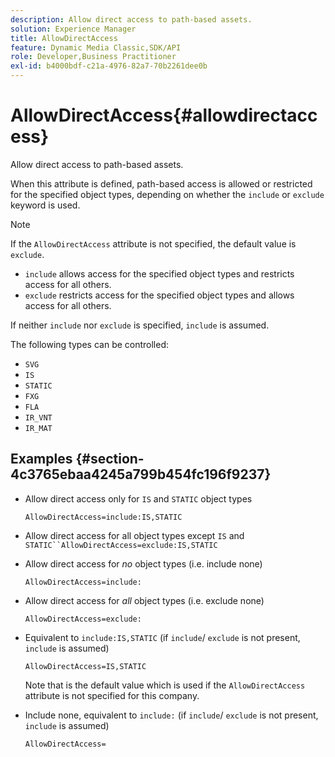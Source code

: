```yaml
---
description: Allow direct access to path-based assets.
solution: Experience Manager
title: AllowDirectAccess
feature: Dynamic Media Classic,SDK/API
role: Developer,Business Practitioner
exl-id: b4000bdf-c21a-4976-82a7-70b2261dee0b
---
```

# AllowDirectAccess{#allowdirectaccess}

Allow direct access to path-based assets.

When this attribute is defined, path-based access is allowed or restricted for the specified object types, depending on whether the `include` or `exclude` keyword is used.

>[!NOTE]
>
>If the `AllowDirectAccess` attribute is not specified, the default value is `exclude`.

* `include` allows access for the specified object types and restricts access for all others. 
* `exclude` restricts access for the specified object types and allows access for all others.

If neither `include` nor `exclude` is specified, `include` is assumed.

The following types can be controlled:

* `SVG` 
* `IS` 
* `STATIC` 
* `FXG` 
* `FLA` 
* `IR_VNT` 
* `IR_MAT`

## Examples {#section-4c3765ebaa4245a799b454fc196f9237}

* Allow direct access only for `IS` and `STATIC` object types

  `AllowDirectAccess=include:IS,STATIC`

* Allow direct access for all object types except `IS` and `STATIC``AllowDirectAccess=exclude:IS,STATIC`

* Allow direct access for *no* object types (i.e. include none)

  `AllowDirectAccess=include:`

* Allow direct access for *all* object types (i.e. exclude none)

  `AllowDirectAccess=exclude:`

* Equivalent to `include:IS,STATIC` (if `include`/ `exclude` is not present, `include` is assumed)

  `AllowDirectAccess=IS,STATIC`

  Note that is the default value which is used if the `AllowDirectAccess` attribute is not specified for this company. 

* Include none, equivalent to `include:` (if `include`/ `exclude` is not present, `include` is assumed)

  `AllowDirectAccess=`
